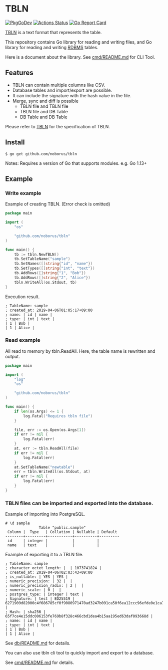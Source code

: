# TBLN

[![PkgGoDev](https://pkg.go.dev/badge/noborus/tbln)](https://pkg.go.dev/noborus/tbln)
[![Actions Status](https://github.com/noborus/tbln/workflows/Go/badge.svg)](https://github.com/noborus/tbln/actions)
[![Go Report Card](https://goreportcard.com/badge/github.com/noborus/tbln)](https://goreportcard.com/report/github.com/noborus/tbln)

[TBLN](https://tbln.dev) is a text format that represents the table.

This repository contains Go library for reading and writing files,
and Go library for reading and writing [RDBMS](db/README.md) tables.

Here is a document about the library.
See [cmd/README.md](cmd/README.md) for CLI Tool.

## Features

* TBLN can contain multiple columns like CSV.
* Database tables and import/export are possible.
* It can include the signature with the hash value in the file.
* Merge, sync and diff is possible
    * TBLN file and TBLN file
    * TBLN file and DB Table
    * DB Table and DB Table

Please refer to [TBLN](https://tbln.dev/) for the specification of TBLN.

## Install

```console
$ go get github.com/noborus/tbln
```

Notes: Requires a version of Go that supports modules. e.g. Go 1.13+

## Example

### Write example

Example of creating TBLN.
(Error check is omitted)

```go
package main

import (
	"os"

	"github.com/noborus/tbln"
)

func main() {
	tb := tbln.NewTBLN()
	tb.SetTableName("sample")
	tb.SetNames([]string{"id", "name"})
	tb.SetTypes([]string{"int", "text"})
	tb.AddRows([]string{"1", "Bob"})
	tb.AddRows([]string{"2", "Alice"})
	tbln.WriteAll(os.Stdout, tb)
}
```

Execution result.

```tbln
; TableName: sample
; created_at: 2019-04-06T01:05:17+09:00
; name: | id | name |
; type: | int | text |
| 1 | Bob |
| 1 | Alice |
```

### Read example

All read to memory by tbln.ReadAll.
Here, the table name is rewritten and output.

```go
package main

import (
	"log"
	"os"

	"github.com/noborus/tbln"
)

func main() {
	if len(os.Args) <= 1 {
		log.Fatal("Requires tbln file")
	}

	file, err := os.Open(os.Args[1])
	if err != nil {
		log.Fatal(err)
	}
	at, err := tbln.ReadAll(file)
	if err != nil {
		log.Fatal(err)
	}
	at.SetTableName("newtable")
	err = tbln.WriteAll(os.Stdout, at)
	if err != nil {
		log.Fatal(err)
	}
}
```

### TBLN files can be imported and exported into the database.


Example of importing into PostgreSQL.

```
# \d sample
               Table "public.sample"
 Column |  Type   | Collation | Nullable | Default
--------+---------+-----------+----------+---------
 id     | integer |           |          |
 name   | text    |           |          |
```

Example of exporting it to a TBLN file.

```tbln
; TableName: sample
; character_octet_length: |  | 1073741824 |
; created_at: 2019-04-06T02:03:43+09:00
; is_nullable: | YES | YES |
; numeric_precision: | 32 |  |
; numeric_precision_radix: | 2 |  |
; numeric_scale: | 0 |  |
; postgres_type: | integer | text |
; Signature: | test | ED25519 | 6271909d82000c4f686785cf0f9080971470ad3247b091ca50f6ea12ccc96efde0e1ca77e16723ef0f9d781941dfb92bed094dbf2e4079dd25f5aa9f9f1aab01 |
; Hash: | sha256 | 65f7ce4e15ddc006153fe769b8f328c466cbd1dea4b15aa195ed63daf093668d |
; name: | id | name |
; type: | int | text |
| 1 | Bob |
| 1 | Alice |
```

See [db/README.md](db/README.md) for details.

You can also use tbln cli tool to quickly import and export to a database.

See [cmd/README.md](cmd/README.md) for details.
